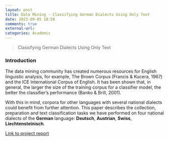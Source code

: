 ```yaml
---
layout: post
title: Data Mining - Classifying German Dialects Using Only Text
date: 2023-09-05 18:58
comments: true
external-url:
categories: Academic
---
```


> Classifying German Dialects Using Only Text

### Introduction
The data mining community has created numerous resources for English linguistic analysis, for example, The Brown Corpus (Francis & Kucera, 1967) and the ICE International Corpus of English. It has been shown that, in general, the larger the size of the training corpus for a classifier model, the better the classifier’s performance (Banko & Brill, 2001).

With this in mind, corpora for other languages with several national dialects could benefit from further attention. This paper describes the collection, preparation and text classification tasks we have performed on four national dialects of the **German** language: **Deutsch**, **Austrian**, **Swiss**, **Liechtensteinisch**.

[Link to project report](/assets/COMP2121_COURSEWORK_FINAL.pdf)